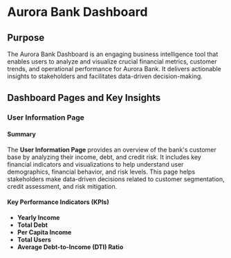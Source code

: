 # Aurora Bank Dashboard

## Purpose
The Aurora Bank Dashboard is an engaging business intelligence tool that enables users to analyze and visualize crucial financial metrics, customer trends, and operational performance for Aurora Bank. It delivers actionable insights to stakeholders and facilitates data-driven decision-making.

## Dashboard Pages and Key Insights

### User Information Page

#### Summary
The **User Information Page** provides an overview of the bank's customer base by analyzing their income, debt, and credit risk. It includes key financial indicators and visualizations to help understand user demographics, financial behavior, and risk levels. This page helps stakeholders make data-driven decisions related to customer segmentation, credit assessment, and risk mitigation.

#### Key Performance Indicators (KPIs)
- **Yearly Income**
- **Total Debt**
- **Per Capita Income**
- **Total Users**
- **Average Debt-to-Income (DTI) Ratio**
